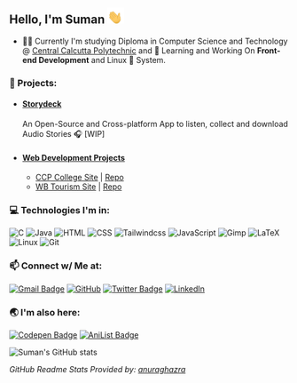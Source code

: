 ## Hello, I'm Suman <img src="./assets/waving_hand.gif" width="30px"></h2>

- :man_student: Currently I'm studying Diploma in Computer Science and Technology @ [Central Calcutta Polytechnic](https://en.wikipedia.org/wiki/Central_Calcutta_Polytechnic) and :telescope: Learning and Working On **Front-end Development** and Linux 🐧 System.  

### :open_file_folder: Projects:
- #### [Storydeck](https://github.com/Team-Storydeck/storydeck) 
     An Open-Source and Cross-platform App to listen, collect and download Audio Stories :headphones: [WIP]
- #### [Web Development Projects](https://github.com/thatsuman/web-dev-projects)
    - [CCP College Site](https://ccp.suman.social/) | [Repo](https://github.com/thatsuman/ccpkolkata)
    - [WB Tourism Site](https://tourism.suman.social/) | [Repo](https://github.com/thatsuman/wbtourism)
    
### :computer: Technologies I'm in:

![C](http://img.shields.io/badge/-C-3776AB?style=square&logo=c&logoColor=d8e3e7) ![Java](http://img.shields.io/badge/-Java-eeebdd?style=square&logo=Java&logoColor=d44000) ![HTML](https://img.shields.io/badge/-HTML5-%23F7DF1C?style=square&logo=html5&logoColor=ccffbd&color=310b0b) ![CSS](https://img.shields.io/badge/-CSS3-%23F7DF1C?style=square&logo=css3&logoColor=51c4d3&color=2b4f60) ![Tailwindcss](https://img.shields.io/badge/-tailwindcss-%23F7DF1C?style=square&logo=tailwindcss&logoColor=fff&color=38bdf8) ![JavaScript](https://img.shields.io/badge/-JavaScript-%23F7DF1C?style=square&logo=javascript&logoColor=000000&color=f0c929) ![Gimp](https://img.shields.io/badge/-Gimp-%23F7DF1C?style=square&logo=gimp&logoColor=f39189&color=1b1717) ![LaTeX](http://img.shields.io/badge/-LaTeX-008080?style=square&logo=latex&logoColor=ffffff) ![Linux](http://img.shields.io/badge/-Linux-1793d1?style=square&logo=linux&logoColor=white) ![Git](http://img.shields.io/badge/-Git-383e56?style=square&logo=git&logoColor=ffffff)

### :mailbox: Connect w/ Me at:  
[![Gmail Badge](https://img.shields.io/badge/-suman.mondal@outlook.in-0078D4?style=flat-square&logo=microsoft-outlook&logoColor=white&link=mailto:suman.mondal@outlook.in)](mailto:suman.mondal@outlook.in) [![GitHub](https://img.shields.io/badge/-thatsuman-132c33?style=flat-square&logo=github&logoColor=white&link=https://github.com/thatsuman)](https://github.com/thatsuman) [![Twitter Badge](https://img.shields.io/badge/-thatsumann-1ca0f1?style=flat-square&logo=twitter&logoColor=white&link=https://twitter.com/thatsumann)](https://twitter.com/thatsumann) [![LinkedIn](https://img.shields.io/badge/-thatsuman-0061a8?style=flat-square&logo=linkedin&logoColor=white&link=https://linkedin.com/in/thatsuman)](https://linkedin.com/in/thatsuman)

### :earth_asia: I'm also here: 
[![Codepen Badge](https://img.shields.io/badge/-sumanmondal-132c33?style=flat-square&logo=codepen&logoColor=white&link=https://codepen.io/sumanmondal)](https://codepen.io/sumanmondal) [![AniList Badge](https://img.shields.io/badge/-sumanmondal-A2DBFA?style=flat-square&logo=anilist&logoColor=0061A8&link=https://anilist.co/user/sumanmondal/)](https://anilist.co/user/sumanmondal/)

![Suman's GitHub stats](https://github-readme-stats.vercel.app/api?username=thatsuman&count_private=true&show_icons=true&theme=tokyonight)
 
 _GitHub Readme Stats Provided by: [anuraghazra](https://github.com/anuraghazra/github-readme-stats)_

<!-- <p align=center>
<img src="./assets/virus_downloading.gif" width=450px>
</p> -->

